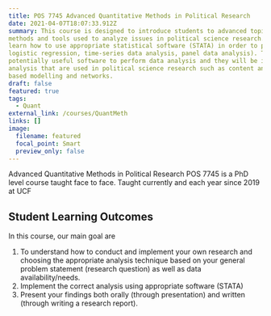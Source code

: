 ```yaml
---
title: POS 7745 Advanced Quantitative Methods in Political Research
date: 2021-04-07T18:07:33.912Z
summary: This course is designed to introduce students to advanced topics in the use of statistical methods as well as other
methods and tools used to analyze issues in political science research. More specifically, in this course students will
learn how to use appropriate statistical software (STATA) in order to perform quantitative data analysis (linear and
logistic regression, time-series data analysis, panel data analysis). The course will also introduce students to other
potentially useful software to perform data analysis and they will be introduced to methods beyond statistical
analysis that are used in political science research such as content analysis, qualitative comparative analysis, agent
based modelling and networks.
draft: false
featured: true
tags:
  - Quant
external_link: /courses/QuantMeth
links: []
image:
  filename: featured
  focal_point: Smart
  preview_only: false
---
```

Advanced Quantitative Methods in Political Research POS 7745 is a PhD level course taught face to face. 
Taught currently and each year since 2019 at UCF

## Student Learning Outcomes
In this course, our main goal are
1. To understand how to conduct and implement your own research and choosing the appropriate analysis
technique based on your general problem statement (research question) as well as data availability/needs.
2. Implement the correct analysis using appropriate software (STATA)
3. Present your findings both orally (through presentation) and written (through writing a research report).
